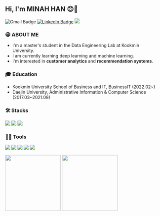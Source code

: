 <h2>Hi, I'm MINAH HAN 😊👋</h2>

![Gmail Badge](https://img.shields.io/badge/Gmail-d14836?style=flat-square&logo=Gmail&logoColor=white&link=mailto:mi.in.ah0403@gmail.com)
[![Linkedin Badge](https://img.shields.io/badge/-LinkedIn-blue?style=flat-square&logo=Linkedin&logoColor=white&link=https://www.linkedin.com/in/민아-한-55bb83288/)](https://www.linkedin.com/in/민아-한-55bb83288)
<a href="https://www.notion.so/ming98/f57fef3c8776423aa2eb9af599921803?pvs=4"><img src="https://img.shields.io/badge/Notion-000000?style=flat-square&logo=Notion&logoColor=white&link=https://www.notion.so/ming98/f57fef3c8776423aa2eb9af599921803?pvs=4"/></a>


### 😀 ABOUT ME
* I'm a master's student in the Data Engineering Lab at Kookmin University.
* I am currently learning deep learning and machine learning.
* I'm interested in **customer analytics** and **recommendation systems**.

### 🎓 Education
* Kookmin University School of Business and IT, BusinessIT (2022.02~)
* Daejin University, Administrative Information & Computer Science (2017.03~2021.08)

### 🛠 Stacks
<p>
  <img src="https://img.shields.io/badge/Python-3766AB?style=flat-square&logo=Python&logoColor=white"/>
  <img src="https://img.shields.io/badge/MySQL-4479A1?style=flat-square&logo=MySQL&logoColor=white"/>
  <img src="https://img.shields.io/badge/TensorFlow-FF6F00?style=flat-square&logo=TensorFlow&logoColor=white"/>
</p>

### 💪🏻 Tools
<p>
  <img src="https://img.shields.io/badge/Visual Studio Code-007ACC?style=flat-square&logo=Visual Studio Code&logoColor=white"/>
  <img src="https://img.shields.io/badge/GitHub-181717?style=flat-square&logo=GitHub&logoColor=white"/>
  <img src="https://img.shields.io/badge/Anaconda-44A833?style=flat-square&logo=Anaconda&logoColor=white"/>
  <img src="https://img.shields.io/badge/Microsoft Excel-217346?style=flat-square&logo=Microsoft Excel&logoColor=white"/>
  <img src="https://img.shields.io/badge/Microsoft PowerPoint-B7472A?style=flat-square&logo=Microsoft PowerPoint&logoColor=white"/>
</p>

<p>
  <img height="180em" src="https://github-readme-stats.vercel.app/api?username=MING0403&show_icons=true&include_all_commits=true&bg_color=30,e96443,904e95&title_color=fff&text_color=fff">
  <img height="180em" src="https://github-readme-stats.vercel.app/api/top-langs/?username=MING0403&layout=compact&bg_color=30,e96443,904e95&title_color=fff&text_color=fff">
</p>



